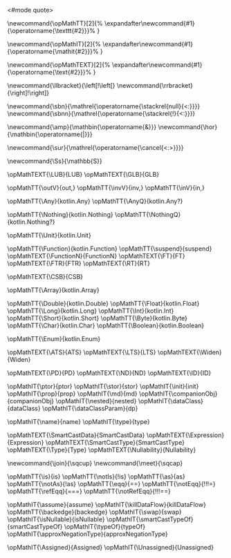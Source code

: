 <#mode quote>

\newcommand{\opMathTT}[2]{%
  \expandafter\newcommand{#1}{\operatorname{\texttt{#2}}}%
}

\newcommand{\opMathIT}[2]{%
  \expandafter\newcommand{#1}{\operatorname{\mathit{#2}}}%
}

\newcommand{\opMathTEXT}[2]{%
  \expandafter\newcommand{#1}{\operatorname{\text{#2}}}%
}

\newcommand{\llbracket}{\left[\!\left[}
\newcommand{\rrbracket}{\right]\!\right]}

\newcommand{\sbn}{\mathrel{\operatorname{\stackrel{null}{<:}}}}
\newcommand{\sbnn}{\mathrel{\operatorname{\stackrel{!}{<:}}}}

\newcommand{\amp}{\mathbin{\operatorname{\&}}}
\newcommand{\hor}{\mathbin{\operatorname{|}}}

\newcommand{\sur}{\mathrel{\operatorname{\cancel{<:>}}}}

\newcommand{\Ss}{\mathbb{S}}

\opMathTEXT{\LUB}{LUB}
\opMathTEXT{\GLB}{GLB}

\opMathTT{\outV}{out\,}
\opMathTT{\invV}{inv\,}
\opMathTT{\inV}{in\,}

\opMathTT{\Any}{kotlin.Any}
\opMathTT{\AnyQ}{kotlin.Any?}

\opMathTT{\Nothing}{kotlin.Nothing}
\opMathTT{\NothingQ}{kotlin.Nothing?}

\opMathTT{\Unit}{kotlin.Unit}

\opMathTT{\Function}{kotlin.Function}
\opMathTT{\suspend}{suspend}
\opMathTEXT{\FunctionN}{FunctionN}
\opMathTEXT{\FT}{FT}
\opMathTEXT{\FTR}{FTR}
\opMathTEXT{\RT}{RT}

\opMathTEXT{\CSB}{CSB}

\opMathTT{\Array}{kotlin.Array}

\opMathTT{\Double}{kotlin.Double}
\opMathTT{\Float}{kotlin.Float}
\opMathTT{\Long}{kotlin.Long}
\opMathTT{\Int}{kotlin.Int}
\opMathTT{\Short}{kotlin.Short}
\opMathTT{\Byte}{kotlin.Byte}
\opMathTT{\Char}{kotlin.Char}
\opMathTT{\Boolean}{kotlin.Boolean}

\opMathTT{\Enum}{kotlin.Enum}

\opMathTEXT{\ATS}{ATS}
\opMathTEXT{\LTS}{LTS}
\opMathTEXT{\Widen}{Widen}

\opMathTEXT{\PD}{PD}
\opMathTEXT{\ND}{ND}
\opMathTEXT{\ID}{ID}

\opMathIT{\ptor}{ptor}
\opMathIT{\stor}{stor}
\opMathIT{\init}{init}
\opMathIT{\prop}{prop}
\opMathIT{\md}{md}
\opMathIT{\companionObj}{companionObj}
\opMathIT{\nested}{nested}
\opMathIT{\dataClass}{dataClass}
\opMathIT{\dataClassParam}{dp}

\opMathIT{\name}{name}
\opMathIT{\type}{type}

\opMathTEXT{\SmartCastData}{SmartCastData}
\opMathTEXT{\Expression}{Expression}
\opMathTEXT{\SmartCastType}{SmartCastType}
\opMathTEXT{\Type}{Type}
\opMathTEXT{\Nullability}{Nullability}

\newcommand{\join}{\sqcup}
\newcommand{\meet}{\sqcap}

\opMathTT{\is}{is}
\opMathTT{\notIs}{!is}
\opMathTT{\as}{as}
\opMathTT{\notAs}{!as}
\opMathTT{\eqq}{==}
\opMathTT{\notEqq}{!\!\!=}
\opMathTT{\refEqq}{===}
\opMathTT{\notRefEqq}{!\!\!==}

\opMathIT{\assume}{assume}
\opMathIT{\killDataFlow}{killDataFlow}
\opMathTT{\backedge}{backedge}
\opMathIT{\swap}{swap}
\opMathIT{\isNullable}{isNullable}
\opMathIT{\smartCastTypeOf}{smartCastTypeOf}
\opMathIT{\typeOf}{typeOf}
\opMathIT{\approxNegationType}{approxNegationType}

\opMathIT{\Assigned}{Assigned}
\opMathIT{\Unassigned}{Unassigned}
